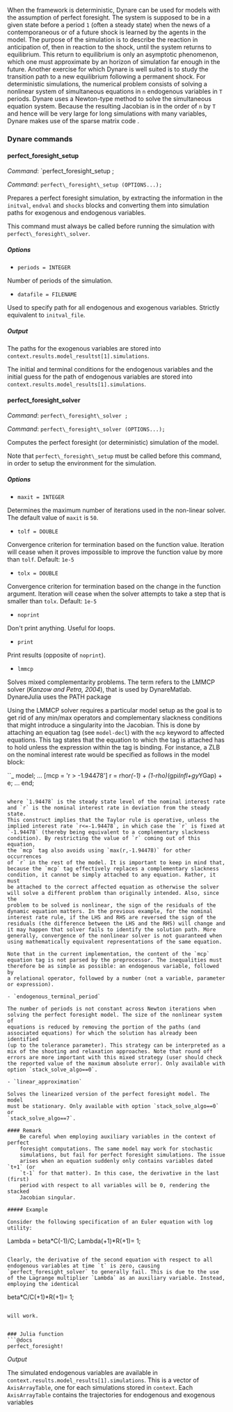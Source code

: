 When the framework is deterministic, Dynare can be used for models with
the assumption of perfect foresight. The system is supposed
to be in a given state before a period `1` (often a steady state) 
when the news of a
contemporaneous or of a future shock is learned by the agents in the
model. The purpose of the simulation is to describe the reaction in
anticipation of, then in reaction to the shock, until the system returns
to equilibrium. This return
to equilibrium is only an asymptotic phenomenon, which one must
approximate by an horizon of simulation far enough in the future.
Another exercise for which Dynare is well suited is to study the
transition path to a new equilibrium following a permanent shock. For
deterministic simulations, the numerical problem consists of solving a
nonlinear system of simultaneous equations in `n` endogenous variables
in `T` periods. Dynare uses a Newton-type method to
solve the simultaneous equation system. Because the resulting Jacobian
is in the order of `n` by `T` and hence will be very large for long
simulations with many variables, Dynare makes use of the sparse matrix
code .

### Dynare commands

#### perfect\_foresight\_setup
*Command*: `perfect\_foresight\_setup ;

*Command*: `perfect\_foresight\_setup (OPTIONS...);`

Prepares a perfect foresight simulation, by extracting the information
in the `initval`, `endval` and `shocks` blocks and converting them into
simulation paths for exogenous and endogenous variables.

This command must always be called before running the simulation with
`perfect\_foresight\_solver`.

##### Options

- `periods = INTEGER`

Number of periods of the simulation.

- `datafile = FILENAME`

Used to specify path for all endogenous and exogenous variables.
Strictly equivalent to `initval_file`.

##### Output

The paths for the exogenous variables are stored into `context.results.model_resultst[1].simulations`.

The initial and terminal conditions for the endogenous variables and the
initial guess for the path of endogenous variables are stored into
`context.results.model_results[1].simulations`.

#### perfect\_foresight\_solver

*Command*: `perfect\_foresight\_solver ;`

*Command*: `perfect\_foresight\_solver (OPTIONS...);`

Computes the perfect foresight (or deterministic) simulation of the
model.

Note that `perfect\_foresight\_setup` must be called before this command,
in order to setup the environment for the simulation.

##### Options

- `maxit = INTEGER`

Determines the maximum number of iterations used in the non-linear
solver. The default value of `maxit` is `50`.

- `tolf = DOUBLE`

Convergence criterion for termination based on the function value.
Iteration will cease when it proves impossible to improve the function
value by more than `tolf`. Default: `1e-5`

- `tolx = DOUBLE`

Convergence criterion for termination based on the change in the
function argument. Iteration will cease when the solver attempts to take
a step that is smaller than `tolx`. Default: `1e-5`

- `noprint`

Don't print anything. Useful for loops.

- `print`

Print results (opposite of `noprint`).

- `lmmcp`

Solves mixed complementarity problems. The term refers to the LMMCP solver (_Kanzow and Petra, 2004_),
that is used by DynareMatlab.  DynareJulia uses the PATH package

Using the LMMCP solver
requires a particular model setup as the goal is to get rid of any
min/max operators and complementary slackness conditions that might
introduce a singularity into the Jacobian. This is done by attaching an
equation tag (see `model-decl`) with the
`mcp` keyword to affected equations. This tag states that the equation
to which the tag is attached has to hold unless the expression within
the tag is binding. For instance, a ZLB on the nominal interest rate
would be specified as follows in the model block:

``_
    model;
       ...
       [mcp = 'r > -1.94478']
       r = rho*r(-1) + (1-rho)*(gpi*Infl+gy*YGap) + e;
       ...
    end;
```

where `1.94478` is the steady state level of the nominal interest rate
and `r` is the nominal interest rate in deviation from the steady state.
This construct implies that the Taylor rule is operative, unless the
implied interest rate `r<=-1.94478`, in which case the `r` is fixed at
`-1.94478` (thereby being equivalent to a complementary slackness
condition). By restricting the value of `r` coming out of this equation,
the `mcp` tag also avoids using `max(r,-1.94478)` for other occurrences
of `r` in the rest of the model. It is important to keep in mind that,
because the `mcp` tag effectively replaces a complementary slackness
condition, it cannot be simply attached to any equation. Rather, it must
be attached to the correct affected equation as otherwise the solver
will solve a different problem than originally intended. Also, since the
problem to be solved is nonlinear, the sign of the residuals of the
dynamic equation matters. In the previous example, for the nominal
interest rate rule, if the LHS and RHS are reversed the sign of the
residuals (the difference between the LHS and the RHS) will change and
it may happen that solver fails to identify the solution path. More
generally, convergence of the nonlinear solver is not guaranteed when
using mathematically equivalent representations of the same equation.

Note that in the current implementation, the content of the `mcp`
equation tag is not parsed by the preprocessor. The inequalities must
therefore be as simple as possible: an endogenous variable, followed by
a relational operator, followed by a number (not a variable, parameter
or expression).

- `endogenous_terminal_period`

The number of periods is not constant across Newton iterations when
solving the perfect foresight model. The size of the nonlinear system of
equations is reduced by removing the portion of the paths (and
associated equations) for which the solution has already been identified
(up to the tolerance parameter). This strategy can be interpreted as a
mix of the shooting and relaxation approaches. Note that round off
errors are more important with this mixed strategy (user should check
the reported value of the maximum absolute error). Only available with
option `stack_solve_algo==0`.

- `linear_approximation`

Solves the linearized version of the perfect foresight model. The model
must be stationary. Only available with option `stack_solve_algo==0` or
`stack_solve_algo==7`.

#### Remark
    Be careful when employing auxiliary variables in the context of perfect
    foresight computations. The same model may work for stochastic
    simulations, but fail for perfect foresight simulations. The issue
    arises when an equation suddenly only contains variables dated `t+1` (or
    `t-1` for that matter). In this case, the derivative in the last (first)
    period with respect to all variables will be 0, rendering the stacked
    Jacobian singular.

##### Example

Consider the following specification of an Euler equation with log
utility:

```
Lambda = beta*C(-1)/C;
Lambda(+1)*R(+1)= 1;
```

Clearly, the derivative of the second equation with respect to all
endogenous variables at time `t` is zero, causing
`perfect_foresight_solver` to generally fail. This is due to the use
of the Lagrange multiplier `Lambda` as an auxiliary variable. Instead,
employing the identical

```
beta*C/C(+1)*R(+1)= 1;
```

will work.


### Julia function
```@docs
perfect_foresight!
```

*Output*

The simulated endogenous variables are available in
`context.results.model_results[1].simulations`. This is a vector of
`AxisArrayTable`, one for each simulations stored in `context`. Each
`AxisArrayTable` contains the trajectories for endogenous and
exogenous variables


